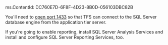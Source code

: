 ms.ContentId: DC760E7D-6F8F-4D23-8B0D-056103DBC82B

You'll need to [open port 1433](https://msdn.microsoft.com/en-us/library/cc646023.aspx)
so that TFS can connect to the SQL Server database engine
from the application tier server.

If you're going to enable reporting,
install SQL Server Analysis Services and install and configure SQL Server Reporting Services, too.	

